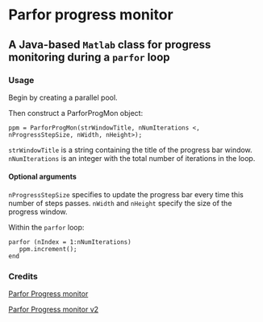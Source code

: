# Parfor progress monitor
## A Java-based `Matlab` class for progress monitoring during a `parfor` loop

### Usage
Begin by creating a parallel pool.
 
Then construct a ParforProgMon object:

    ppm = ParforProgMon(strWindowTitle, nNumIterations <, nProgressStepSize, nWidth, nHeight>);
 
 `strWindowTitle` is a string containing the title of the progress bar
  window. `nNumIterations` is an integer with the total number of
  iterations in the loop.
 
#### Optional arguments
  `nProgressStepSize` specifies to update the progress bar every time this
  number of steps passes. `nWidth` and `nHeight` specify the size of the
  progress window.
 
Within the `parfor` loop:

    parfor (nIndex = 1:nNumIterations)
       ppm.increment();
    end

### Credits
[Parfor Progress monitor](https://www.mathworks.com/matlabcentral/fileexchange/24594-parfor-progress-monitor)

[Parfor Progress monitor v2](https://www.mathworks.com/matlabcentral/fileexchange/31673-parfor-progress-monitor-v2)